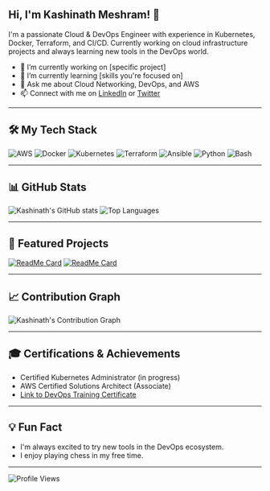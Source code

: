 ## Hi, I'm Kashinath Meshram! 👋

I'm a passionate Cloud & DevOps Engineer with experience in Kubernetes, Docker, Terraform, and CI/CD. Currently working on cloud infrastructure projects and always learning new tools in the DevOps world.

- 🔭 I’m currently working on [specific project]
- 🌱 I’m currently learning [skills you're focused on]
- 💬 Ask me about Cloud Networking, DevOps, and AWS
- 📫 Connect with me on [LinkedIn](https://www.linkedin.com/in/kashinath-meshram-837893180/) or [Twitter](https://x.com/KashinathMeshr2)

---

## 🛠️ My Tech Stack

![AWS](https://img.shields.io/badge/AWS-232F3E?style=for-the-badge&logo=amazon-aws)
![Docker](https://img.shields.io/badge/Docker-2496ED?style=for-the-badge&logo=docker&logoColor=white)
![Kubernetes](https://img.shields.io/badge/Kubernetes-326CE5?style=for-the-badge&logo=kubernetes&logoColor=white)
![Terraform](https://img.shields.io/badge/Terraform-7B42BC?style=for-the-badge&logo=terraform&logoColor=white)
![Ansible](https://img.shields.io/badge/Ansible-EE0000?style=for-the-badge&logo=ansible&logoColor=white)
![Python](https://img.shields.io/badge/Python-3776AB?style=for-the-badge&logo=python&logoColor=white)
![Bash](https://img.shields.io/badge/Bash-4EAA25?style=for-the-badge&logo=gnu-bash&logoColor=white)

---

## 📊 GitHub Stats

![Kashinath's GitHub stats](https://github-readme-stats.vercel.app/api?username=Kartik-yo&show_icons=true&theme=radical)
![Top Languages](https://github-readme-stats.vercel.app/api/top-langs/?username=Kartik-yo&layout=compact&theme=radical)

---

## 🚀 Featured Projects

[![ReadMe Card](https://github-readme-stats.vercel.app/api/pin/?username=Kartik-yo&repo=CRONDA)](https://github.com/Kartik-yo/CRONDA)
[![ReadMe Card](https://github-readme-stats.vercel.app/api/pin/?username=Kartik-yo&repo=DevOps-Project)](https://github.com/Kartik-yo/DevOps-Project)

---

## 📈 Contribution Graph

![Kashinath's Contribution Graph](https://activity-graph.herokuapp.com/graph?username=Kartik-yo&theme=github)

---

## 🎓 Certifications & Achievements

- Certified Kubernetes Administrator (in progress)
- AWS Certified Solutions Architect (Associate)
- [Link to DevOps Training Certificate](link-to-certification)

---

## 💡 Fun Fact

- I'm always excited to try new tools in the DevOps ecosystem.
- I enjoy playing chess in my free time.

---

![Profile Views](https://komarev.com/ghpvc/?username=Kartik-yo)

